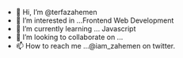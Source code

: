 - 👋 Hi, I’m @terfazahemen
- 👀 I’m interested in ...Frontend Web Development
- 🌱 I’m currently learning ... Javascript
- 💞️ I’m looking to collaborate on ...
- 📫 How to reach me ...@iam_zahemen on twitter.

<!---
terfazahemen/terfazahemen is a ✨ special ✨ repository because its `README.md` (this file) appears on your GitHub profile.
You can click the Preview link to take a look at your changes.
--->
